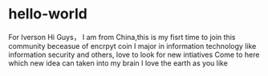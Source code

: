 # hello-world
For Iverson
Hi Guys，
I am from China,this is my fisrt time to join this community beceasue of encrpyt coin 
I major in information technology like information security and others, love to look for new intiatives 
Come to here which new idea can taken into my brain
I love the earth as you like
